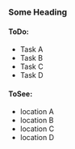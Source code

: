 
### Some Heading

#### ToDo:
- Task A
- Task B
- Task C
- Task D

#### ToSee:
- location A
- location B
- location C
- location D
